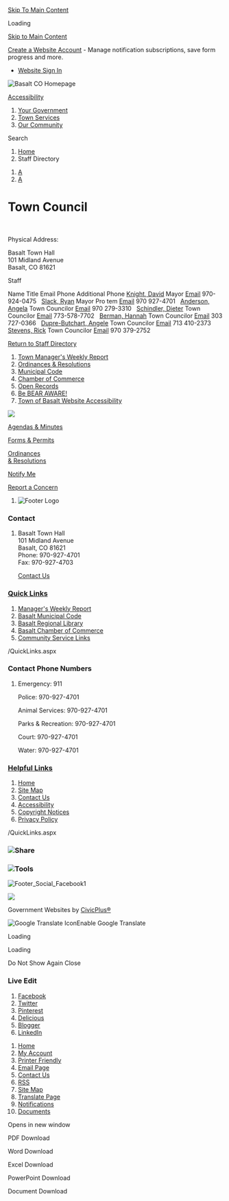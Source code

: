 [Skip To Main Content](https://www.basalt.net/Directory.aspx?DID=11%2F)

Loading

[Skip to Main Content](https://www.basalt.net/Directory.aspx?DID=11%2F)

[Create a Website Account](https://www.basalt.net/MyAccount/ProfileCreate) - Manage notification subscriptions, save form progress and more.   

- [Website Sign In](https://www.basalt.net/MyAccount)

![Basalt CO Homepage](https://www.basalt.net/ImageRepository/Document?documentID=5894)

[Accessibility](https://www.basalt.net/Accessibility)

1. [Your Government](https://www.basalt.net/487/Your-Government)
2. [Town Services](https://www.basalt.net/488/Town-Services)
3. [Our Community](https://www.basalt.net/489/Our-Community)

Search

1. [Home](https://www.basalt.net)
2. Staff Directory

<!--THE END-->

1. [A](https://www.basalt.net/Directory.aspx?DID=11)
2. [A](https://www.basalt.net/Directory.aspx?DID=11)

# Town Council

 

Physical Address:

Basalt Town Hall  
101 Midland Avenue  
Basalt, CO 81621

Staff

Name Title Email Phone Additional Phone [Knight, David](https://www.basalt.net/directory.aspx?EID=111) Mayor [Email](mailto:David.Knight@basalt.net) 970-924-0475   [Slack, Ryan](https://www.basalt.net/directory.aspx?EID=96) Mayor Pro tem [Email](mailto:ryan.slack@basalt.net) 970 927-4701   [Anderson, Angela](https://www.basalt.net/directory.aspx?EID=122) Town Councilor [Email](mailto:Angela.Anderson@basalt.net) 970 279-3310   [Schindler, Dieter](https://www.basalt.net/directory.aspx?EID=123) Town Councilor [Email](mailto:Dieter.Schindler@basalt.net) 773-578-7702   [Berman, Hannah](https://www.basalt.net/directory.aspx?EID=143) Town Councilor [Email](mailto:Hannah.Berman@basalt.net) 303 727-0366   [Dupre-Butchart, Angele](https://www.basalt.net/directory.aspx?EID=144) Town Councilor [Email](mailto:Angele.Dupre-Butchart@basalt.net) 713 410-2373   [Stevens, Rick](https://www.basalt.net/directory.aspx?EID=145) Town Councilor [Email](mailto:Rick.Stevens@basalt.net) 970 379-2752  

[Return to Staff Directory](https://www.basalt.net/Directory.aspx)

1. [Town Manager's Weekly Report](https://www.basalt.net/251/Town-Managers-Weekly-Report)
2. [Ordinances &amp; Resolutions](https://www.basalt.net/324)
3. [Municipal Code](https://library.municode.com/co/basalt/codes/municipal_code)
4. [Chamber of Commerce](https://www.basaltchamber.com)
5. [Open Records](https://www.basalt.net/310/Open-Records)
6. [Be BEAR AWARE!](https://www.basalt.net/339/Be-BEAR-AWARE)
7. [Town of Basalt Website Accessibility](https://www.basalt.net/685/Town-of-Basalt-Website-Accessibility)

![](https://www.basalt.net/ImageRepository/Document?documentID=2527)

[Agendas &amp; Minutes](https://www.basalt.net/agendacenter)

[Forms &amp; Permits](https://www.basalt.net/456/Forms-Permits)

[Ordinances  
&amp; Resolutions](https://www.basalt.net/324/Ordinances-Resolutions)

[Notify Me](https://www.basalt.net/list.aspx)

[Report a Concern](mailto:townhall@basalt.net)

1. ![Footer Logo](https://www.basalt.net/ImageRepository/Document?documentId=5468)

### Contact

1. Basalt Town Hall  
   101 Midland Avenue  
   Basalt, CO 81621  
   Phone: 970-927-4701  
   Fax: 970-927-4703
   
   [Contact Us](https://www.basalt.net/directory.aspx)

### [Quick Links](https://www.basalt.net/QuickLinks.aspx?CID=11%2C38)

1. [Manager's Weekly Report](https://www.basalt.net/251/Town-Managers-Weekly-Report)
2. [Basalt Municipal Code](https://www.municode.com/library/co/basalt/codes/municipal_code)
3. [Basalt Regional Library](https://basaltlibrary.org)
4. [Basalt Chamber of Commerce](https://www.basaltchamber.org)
5. [Community Service Links](https://www.basalt.net/196/Community-Services)

/QuickLinks.aspx

### Contact Phone Numbers

1. Emergency: 911
   
   Police: 970-927-4701
   
   Animal Services: 970-927-4701
   
   Parks &amp; Recreation: 970-927-4701
   
   Court: 970-927-4701
   
   Water: 970-927-4701

### [Helpful Links](https://www.basalt.net/QuickLinks.aspx?CID=40)

1. [Home](https://www.basalt.net)
2. [Site Map](https://www.basalt.net/sitemap)
3. [Contact Us](https://www.basalt.net/directory)
4. [Accessibility](https://www.basalt.net/accessibility)
5. [Copyright Notices](https://www.basalt.net/site/copyright)
6. [Privacy Policy](https://www.basalt.net/privacy)

/QuickLinks.aspx

### ![Share](https://www.basalt.net/ImageRepository/Document?documentID=2541)

### ![Tools](https://www.basalt.net/ImageRepository/Document?documentID=2543)

![Footer_Social_Facebook1](https://www.basalt.net/ImageRepository/Document?documentID=5486)

![](https://www.basalt.net/ImageRepository/Document?documentID=2552)

Government Websites by [CivicPlus®](https://www.civicplus.com)

![Google Translate Icon](https://www.basalt.net/Assets/Images/GoogleTranslate.gif)Enable Google Translate

Loading

Loading

Do Not Show Again Close

### Live Edit

1. [Facebook](https://www.basalt.net/Layout/WidgetShare/ShareLink/Facebook)
2. [Twitter](https://www.basalt.net/Layout/WidgetShare/ShareLink/Twitter)
3. [Pinterest](https://www.basalt.net/Layout/WidgetShare/ShareLink/Pinterest)
4. [Delicious](https://www.basalt.net/Layout/WidgetShare/ShareLink/Delicious)
5. [Blogger](https://www.basalt.net/Layout/WidgetShare/ShareLink/Blogger)
6. [LinkedIn](https://www.basalt.net/Layout/WidgetShare/ShareLink/LinkedIn)

<!--THE END-->

01. [Home](https://www.basalt.net)
02. [My Account](https://www.basalt.net/MyAccount)
03. [Printer Friendly](https://www.basalt.net/Directory.aspx?DID=11%2F)
04. [Email Page](https://www.basalt.net/EmailPage)
05. [Contact Us](https://www.basalt.net/directory.aspx)
06. [RSS](https://www.basalt.net/rss.aspx)
07. [Site Map](https://www.basalt.net/SiteMap)
08. [Translate Page](https://www.basalt.net/Directory.aspx?DID=11%2F)
09. [Notifications](https://www.basalt.net/list.aspx)
10. [Documents](https://www.basalt.net/DocumentCenter)

Opens in new window

PDF Download

Word Download

Excel Download

PowerPoint Download

Document Download